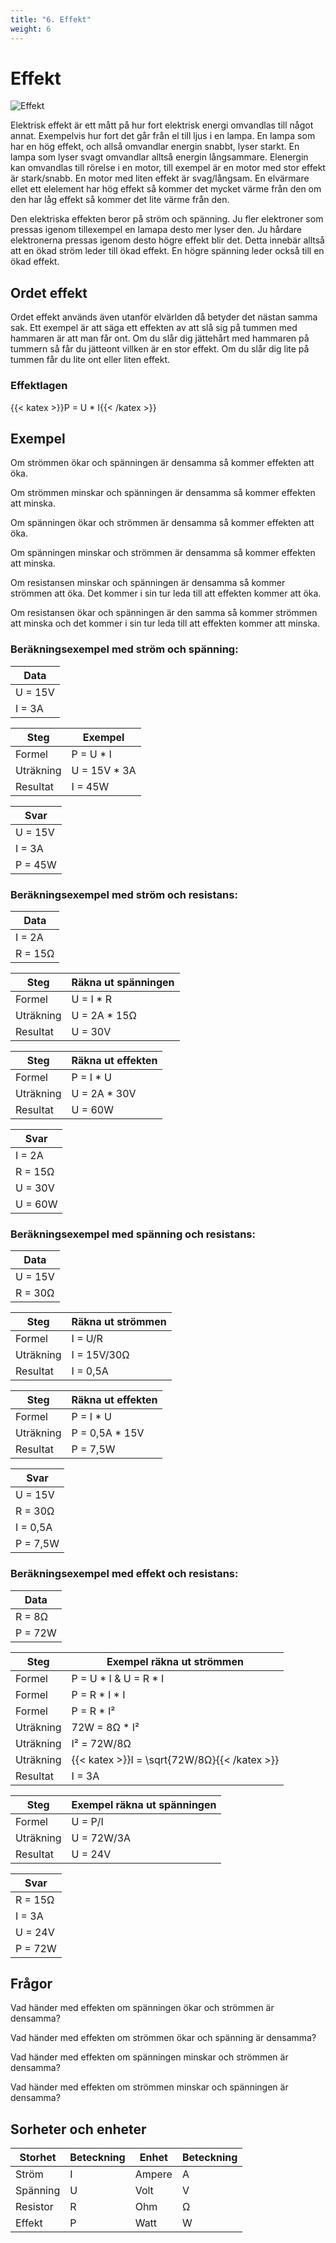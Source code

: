 ```yaml
---
title: "6. Effekt"
weight: 6
---
```

# Effekt

![Effekt](/effekt.jpeg)

Elektrisk effekt är ett mått på hur fort elektrisk energi omvandlas till något annat. Exempelvis hur fort det går från el till ljus i en lampa. En lampa som har en hög effekt, och allså omvandlar energin snabbt, lyser starkt. En lampa som lyser svagt omvandlar alltså energin långsammare. Elenergin kan omvandlas till rörelse i en motor, till exempel är en motor med stor effekt är stark/snabb. En motor med liten effekt är svag/långsam. En elvärmare ellet ett elelement har hög effekt så kommer det mycket värme från den om den har låg effekt så kommer det lite värme från den.

Den elektriska effekten beror på ström och spänning. Ju fler elektroner som pressas igenom tillexempel en lamapa desto mer lyser den. Ju hårdare elektronerna pressas igenom desto högre effekt blir det. Detta innebär alltså att en ökad ström leder till ökad effekt. En högre spänning leder också till en ökad effekt.

## Ordet effekt

Ordet effekt används även utanför elvärlden då betyder det nästan samma sak. Ett exempel är att säga ett effekten av att slå sig på tummen med hammaren är att man får ont. Om du slår dig jättehårt med hammaren på tummern så får du jätteont villken är en stor effekt. Om du slår dig lite på tummen får du lite ont eller liten effekt.

### Effektlagen
{{< katex >}}P = U * I{{< /katex >}}


## Exempel

Om strömmen ökar och spänningen är densamma så kommer effekten att öka.

Om strömmen minskar och spänningen är densamma så kommer effekten att minska.

Om spänningen ökar och strömmen är densamma så kommer effekten att öka.

Om spänningen minskar och strömmen är densamma så kommer effekten att minska.

Om resistansen minskar och spänningen är densamma så kommer strömmen att öka. Det kommer i sin tur leda till att effekten kommer att öka.

Om resistansen ökar och spänningen är den samma så kommer strömmen att minska och det kommer i sin tur leda till att effekten kommer att minska.

### Beräkningsexempel med ström och spänning:

| Data       |
| ---------- |
| U = 15V    | 
| I = 3A     | 

| Steg      | Exempel      |
| --------- | ------------ |
| Formel    | P = U * I     |
| Uträkning | U = 15V * 3A   |
| Resultat  | I = 45W       |

| Svar      |
| ---------- |
| U = 15V    |
| I = 3A     | 
| P = 45W     |

### Beräkningsexempel med ström och resistans:

| Data       |
| ---------- |
| I = 2A     | 
| R = 15Ω    | 


| Steg      | Räkna ut spänningen |
| --------- | ------------ |
| Formel    | U = I * R    |
| Uträkning | U = 2A * 15Ω |
| Resultat  | U = 30V      |


| Steg      | Räkna ut effekten |
| --------- | ------------ |
| Formel    | P = I * U    |
| Uträkning | U = 2A * 30V |
| Resultat  | U = 60W     |

| Svar       |
| ---------- |
| I = 2A     | 
| R = 15Ω    | 
| U = 30V    | 
| U = 60W    | 


### Beräkningsexempel med spänning och resistans:

| Data       |
| ---------- |
| U = 15V    | 
| R = 30Ω    | 

| Steg       | Räkna ut strömmen |
| ---------- | ------------- |
| Formel     | I = U/R       |
| Uträkning  | I = 15V/30Ω |
| Resultat   | I = 0,5A      |

| Steg      | Räkna ut effekten |
| --------- | ------------ |
| Formel    | P = I * U    |
| Uträkning | P = 0,5A * 15V |
| Resultat  | P = 7,5W     |

| Svar       |
| ---------- |
| U = 15V    | 
| R = 30Ω    | 
| I = 0,5A   |
| P = 7,5W   |

### Beräkningsexempel med effekt och resistans:

| Data       |
| ---------- |
| R = 8Ω    | 
| P = 72W     | 

| Steg      | Exempel räkna ut strömmen |
| --------- | ------------ |
| Formel    | P = U * I & U = R * I    |
| Formel    | P = R * I * I |
| Formel    | P = R * I² |
| Uträkning | 72W = 8Ω * I² |
| Uträkning | I² = 72W/8Ω   |
| Uträkning | {{< katex >}}I = \sqrt{72W/8Ω}{{< /katex >}}  |
| Resultat  | I = 3A        |

| Steg      | Exempel räkna ut spänningen |
| --------- | ------------ |
| Formel    | U = P/I       |
| Uträkning | U = 72W/3A    |
| Resultat  | U = 24V        |

| Svar       |
| ---------- |
| R = 15Ω    |
| I = 3A     | 
| U = 24V    |
| P = 72W    | 

## Frågor

Vad händer med effekten om spänningen ökar och strömmen är densamma?

Vad händer med effekten om strömmen ökar och spänning är densamma?

Vad händer med effekten om spänningen minskar och strömmen är densamma?

Vad händer med effekten om strömmen minskar och spänningen är densamma?

## Sorheter och enheter
| Storhet     | Beteckning | Enhet       | Beteckning |
| ----------- | ---------- | ----------- | ---------- |
| Ström       | I          | Ampere      | A          |
| Spänning    | U          | Volt        | V          |
| Resistor    | R          | Ohm         | Ω          |
| Effekt      | P          | Watt        | W          |
